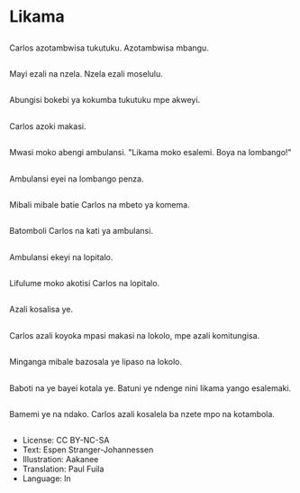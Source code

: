 # Likama

##
Carlos azotambwisa tukutuku. Azotambwisa mbangu.

##
Mayi ezali na nzela. Nzela ezali moselulu.

##
Abungisi bokebi ya kokumba tukutuku mpe akweyi.

##
Carlos azoki makasi.

##
Mwasi moko abengi ambulansi. "Likama moko esalemi. Boya na lombango!"

##
Ambulansi eyei na lombango penza.

##
Mibali mibale batie Carlos na mbeto ya komema.

##
Batomboli Carlos na kati ya ambulansi.

##
Ambulansi ekeyi na lopitalo.

##
Lifulume moko akotisi Carlos na lopitalo.

##
Azali kosalisa ye.

##
Carlos azali koyoka mpasi makasi na lokolo, mpe azali komitungisa.

##
Minganga mibale bazosala ye lipaso na lokolo.

##
Baboti na ye bayei kotala ye. Batuni ye ndenge nini likama yango esalemaki.

##
Bamemi ye na ndako. Carlos azali kosalela ba nzete mpo na kotambola.

##
* License: CC BY-NC-SA
* Text: Espen Stranger-Johannessen
* Illustration: Aakanee
* Translation: Paul Fuila
* Language: ln
